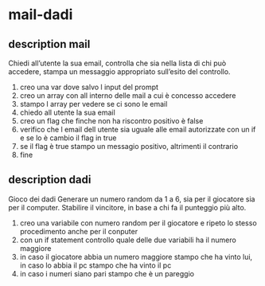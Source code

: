 mail-dadi
===
## description mail

Chiedi all’utente la sua email,
controlla che sia nella lista di chi può accedere,
stampa un messaggio appropriato sull’esito del controllo.

1. creo una var dove salvo l input del prompt
2. creo un array con all interno delle mail a cui è concesso accedere
3. stampo l array per vedere se ci sono le email
4. chiedo all utente la sua email
5. creo un flag che finche non ha riscontro positivo è false
6. verifico che l email dell utente sia uguale alle email autorizzate con un if e se lo è cambio il flag in true
7. se il flag è true stampo un messagio positivo, altrimenti il contrario
9. fine


## description dadi
Gioco dei dadi
Generare un numero random da 1 a 6, sia per il giocatore sia per il computer.
Stabilire il vincitore, in base a chi fa il punteggio più alto.


1. creo una variabile con numero random per il giocatore e ripeto lo stesso procedimento anche per il conputer
2. con un if statement controllo quale delle due variabili ha il numero maggiore 
3. in caso il giocatore abbia un numero maggiore stampo che ha vinto lui, in caso lo abbia il pc stampo che ha vinto il pc
4. in caso i numeri siano pari stampo che è un pareggio